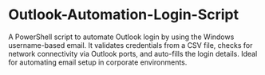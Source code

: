 # Outlook-Automation-Login-Script
A PowerShell script to automate Outlook login by using the Windows username-based email. It validates credentials from a CSV file, checks for network connectivity via Outlook ports, and auto-fills the login details. Ideal for automating email setup in corporate environments.
